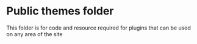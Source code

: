 Public themes folder
=========

This folder is for code and resource required for plugins that can be used on any area of the site
